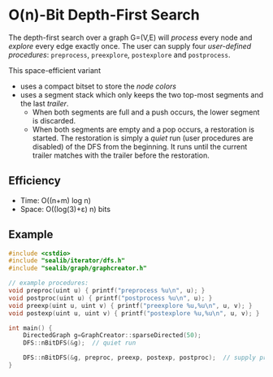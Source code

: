 O(n)-Bit Depth-First Search
===
The depth-first search over a graph G=(V,E) will *process* every node and *explore* every edge exactly once. The user can supply four *user-defined procedures*: `preprocess`, `preexplore`, `postexplore` and `postprocess`.

This space-efficient variant
- uses a compact bitset to store the *node colors*
- uses a segment stack which only keeps the two top-most segments and the last *trailer*.
    - When both segments are full and a push occurs, the lower segment is discarded.
    - When both segments are empty and a pop occurs, a restoration is started. The restoration is simply a *quiet* run (user procedures are disabled) of the DFS from the beginning. It runs until the current trailer matches with the trailer before the restoration.

## Efficiency
* Time: O((n+m) log n)
* Space: O((log(3)+ε) n) bits

## Example
```cpp
#include <cstdio>
#include "sealib/iterator/dfs.h"
#include "sealib/graph/graphcreator.h"

// example procedures:
void preproc(uint u) { printf("preprocess %u\n", u); }
void postproc(uint u) { printf("postprocess %u\n", u); }
void preexp(uint u, uint v) { printf("preexplore %u,%u\n", u, v); }
void postexp(uint u, uint v) { printf("postexplore %u,%u\n", u, v); }

int main() {
    DirectedGraph g=GraphCreator::sparseDirected(50);
    DFS::nBitDFS(&g);  // quiet run

    DFS::nBitDFS(&g, preproc, preexp, postexp, postproc);  // supply procedures to do something with the current node or edge
}
```